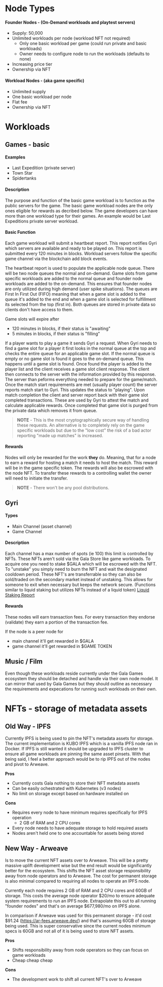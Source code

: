 # Node Types

#### Founder Nodes - (On-Demand workloads and playtest servers)

- Supply: 50,000
- Unlimited workloads per node (workload NFT not required)
	- Only one basic workload per game (could run private and basic workloads)
	- Owner needs to configure node to run the workloads (defaults to none)
- Increasing price tier
- Ownership via NFT

#### Workload Nodes - (aka game specific) 
- Unlimited supply
- One basic workload per node
- Flat fee
- Ownership via NFT

# Workloads

## Games - basic

#### Examples
- Last Expedition (private server)
- Town Star
- Spidertanks

#### Description
The purpose and function of the basic game workload is to function as the public servers for the game. The basic game workload nodes are the only ones eligible for rewards as decribed below. The game developers can have more than one workload type for their games. An example would be Last Expeditions private server workload.

#### Basic Function

Each game workload will submit a heartbeat report. This report notifies Gyri which servers are available and ready to be played on. This report is submitted every 120 minutes in blocks. Workload servers follow the specific game channel via the blockchain add block events.

The heartbeat report is used to populate the applicable node queue. There will be two node queues the normal and on-demand. Game slots from game specific workloads are added to the normal queue and founder node workloads are added to the on-demand. This ensures that founder nodes are only utilized during high demand (user spike situations). The queues are First In First Out (FIFO) meaning that when a game slot is added to the queue it's added to the end and when a game slot is selected for fulfillment its selected from the top (first in). Both queues are stored in private data so clients don't have access to them.

Game slots will expire after
- 120 minutes in blocks, if their status is "awaiting"
- 5 minutes in blocks, if their status is "filling"

If a player wants to play a game it sends Gyri a request. When Gyri needs to find a game slot for a player it first looks in the normal queue at the top and checks the entire queue for an applicable game slot. If the normal queue is empty or no game slot is found it goes to the on-demand queue. This happens until a game slot is found. Once found the player is added to the player list and the client receives a game slot client response. The client then connects to the server with the information provided by this response. The server than peforms everything needed to prepare for the game/match. Once the match start requirements are met (usually player count) the server reports match start to Gyri. This updates the status to "playing". Upon match completion the client and server report back with their game slot completed transactions. These are used by Gyri to attest the match and calculate applicable rewards. Once completed that game slot is purged from the private data which removes it from queue.

> **NOTE**  - This is the most cryptographically secure way of handling these requests. An alternative is to completely rely on the game specific workloads but due to the "low cost" the risk of a bad actor reporting "made up matches" is increased.

#### Rewards
Nodes will only be rewarded for the work **they** do. Meaning, that for a node to earn a reward for hosting a match it needs to host the match. This reward will be in the game specific token. The rewards will also be escrowed with the node NFT. To transfer these rewards to a controlling wallet the owner will need to initiate the transfer.

> **NOTE** - There won't be any pool distributions.

## Gyri

#### Types
- Main Channel (asset channel)
- Game Channel

#### Description
Each channel has a max number of spots (ie 100) this limit is controlled by NFTs. These NFTs aren't sold via the Gala Store like game workloads. To acquire one you need to stake $GALA which will be escrowed with the NFT. To "unstake" you simply need to burn the NFT and wait the designated cooldown period. These NFT's are transferrable so they can also be sold/traded on the secondary market instead of unstaking. This allows for someone to exit when necessary but keeps the network secure. (Functions similar to liquid staking but utilizes NFTs instead of a liquid token) [Liquid Staking Report](https://mirror.chorus.one/liquid-staking-report.pdf)

#### Rewards
These nodes will earn transaction fees. For every transaction they endorse (validate) they earn a portion of the transaction fee. 

If the node is a peer node for
- main channel it'll get rewarded in  $GALA
- game channel it'll get rewarded in $GAME TOKEN

## Music / Film

Even though these workloads reside currently under the Gala Games ecosystem they should be detached and handle via their own node model. It can mirror that used by Gala Games but they should outline as necessary the requirements and expecations for running such workloads on their own.

# NFTs - storage of metadata assets

## Old Way - IPFS

Currently IPFS is being used to pin the NFT's metadata assets for storage. The current implementation is KUBO IPFS which is a vanilla IPFS node ran in Docker. If IPFS is still wanted it should be upgraded to IPFS cluster to ensure all game workloads are pinning the same asset pinsets. With that being said, I feel a better approach would be to rip IPFS out of the nodes and pivot to Arweave.

**Pros**
- Currently costs Gala nothing to store their NFT metadata assets
- Can be easily ochestrated with Kubernetes (v3 nodes)
- No limit on storage except based on hardware installed on

**Cons**
- Requires every node to have minimum requires specifically for IPFS operation
	- 2 GB of RAM and 2 CPU cores
- Every node needs to have adequate storage to hold required assets
- Nodes aren't held one to one accountable for assets being stored

## New Way - Arweave

Is to move the current NFT assets over to Arweave. This will be a pretty massive uplift development wise but the end result would be significantly better for the ecosystem. This shifts the NFT asset storage responsibility away from node operators and to Arweave. The cost for permanent storage is also minimal compared to requiring all nodes to operate an IPFS node.

Currently each node requires 2 GB of RAM and 2 CPU cores and 60GB of storage. This costs the average node operator $20/mo to ensure adequate system requirements to run an IPFS node. Extrapolate this out to all running "founder nodes" and that's on average $677,980/mo on IPFS alone.

In comparison if Arweave was used for this permanent storage - it'd cost $91.24 (https://ar-fees.arweave.dev/) and that's assuming 60GB of storage being used. This is super conservative since the current nodes minimum specs is 60GB and not all of it is being used to store NFT assets.

**Pros**
- Shifts responsibility away from node operators so they can focus on game workloads
- Cheap cheap cheap

**Cons**
- The development work to shift all current NFT's over to Arweave